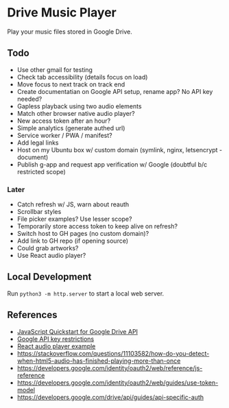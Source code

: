 
# Drive Music Player

Play your music files stored in Google Drive.

## Todo

- Use other gmail for testing
- Check tab accessibility (details focus on load)
- Move focus to next track on track end
- Create documentatian on Google API setup, rename app? No API key needed?
- Gapless playback using two audio elements
- Match other browser native audio player?
- New access token after an hour?
- Simple analytics (generate authed url)
- Service worker / PWA / manifest?
- Add legal links
- Host on my Ubuntu box w/ custom domain (symlink, nginx, letsencrypt - document)
- Publish g-app and request app verification w/ Google (doubtful b/c restricted scope)

### Later

- Catch refresh w/ JS, warn about reauth
- Scrollbar styles
- File picker examples? Use lesser scope?
- Temporarily store access token to keep alive on refresh?
- Switch host to GH pages (no custom domain)?
- Add link to GH repo (if opening source)
- Could grab artworks?
- Use React audio player?

## Local Development

Run `python3 -m http.server` to start a local web server. 

## References

- [JavaScript Quickstart for Google Drive API](https://developers.google.com/drive/api/quickstart/js)
- [Google API key restrictions](https://cloud.google.com/docs/authentication/api-keys#api_key_restrictions)
- [React audio player example](https://codesandbox.io/s/react-w877cp)
- https://stackoverflow.com/questions/11103582/how-do-you-detect-when-html5-audio-has-finished-playing-more-than-once
- https://developers.google.com/identity/oauth2/web/reference/js-reference
- https://developers.google.com/identity/oauth2/web/guides/use-token-model
- https://developers.google.com/drive/api/guides/api-specific-auth
